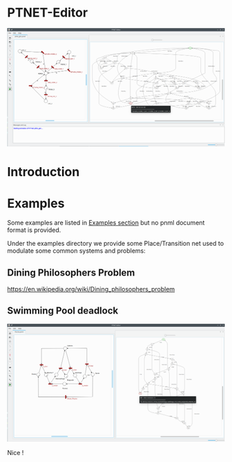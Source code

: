 PTNET-Editor
===========

![img.png](examples/ptneteditor.png)

Introduction
============

Examples
========

Some examples are listed in [Examples section](https://www.pnml.org/version-2009/version-2009.php) but no pnml document format is provided.

Under the examples directory we provide some Place/Transition net used to modulate some common systems and problems:

Dining Philosophers Problem
---------------------------

https://en.wikipedia.org/wiki/Dining_philosophers_problem

Swimming Pool deadlock
----------------------

![img.png](examples/piscine.png)

Nice !